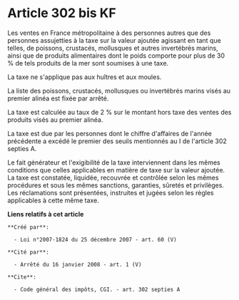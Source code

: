 # Article 302 bis KF

Les ventes en France métropolitaine à des personnes autres que des personnes assujetties à la taxe sur la valeur ajoutée
agissant en tant que telles, de poissons, crustacés, mollusques et autres invertébrés marins, ainsi que de produits
alimentaires dont le poids comporte pour plus de 30 % de tels produits de la mer sont soumises à une taxe. 

La taxe ne s'applique pas aux huîtres et aux moules. 

La liste des poissons, crustacés, mollusques ou invertébrés marins visés au premier alinéa est fixée par arrêté. 

La taxe est calculée au taux de 2 % sur le montant hors taxe des ventes des produits visés au premier alinéa. 

La taxe est due par les personnes dont le chiffre d'affaires de l'année précédente a excédé le premier des seuils mentionnés
au I de l'article 302 septies A.

Le fait générateur et l'exigibilité de la taxe interviennent dans les mêmes conditions que celles applicables en matière de
taxe sur la valeur ajoutée. La taxe est constatée, liquidée, recouvrée et contrôlée selon les mêmes procédures et sous les
mêmes sanctions, garanties, sûretés et privilèges. Les réclamations sont présentées, instruites et jugées selon les règles
applicables à cette même taxe.

**Liens relatifs à cet article**

	**Créé par**:

	  - Loi n°2007-1824 du 25 décembre 2007 - art. 60 (V)

	**Cité par**:

	  - Arrêté du 16 janvier 2008 - art. 1 (V)

	**Cite**:

	  - Code général des impôts, CGI. - art. 302 septies A
